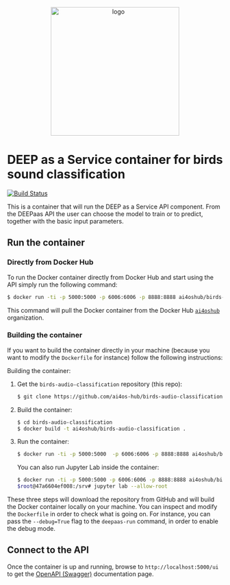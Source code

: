 <div align="center">
<img src="https://marketplace.deep-hybrid-datacloud.eu/images/logo-deep.png" alt="logo" width="300"/>
</div>

# DEEP as a Service container for birds sound classification

[![Build Status](https://jenkins.services.ai4os.eu/buildStatus/icon?job=AI4OS-hub/birds-audio-classification/main)](https://jenkins.services.ai4os.eu/job/AI4OS-hub/job/birds-audio-classification/job/main/)

This is a container that will run the DEEP as a Service API component. From the DEEPaas API the user can choose the model
 to train or to predict, together with the basic input parameters.


## Run the container

### Directly from Docker Hub

To run the Docker container directly from Docker Hub and start using the API
simply run the following command:

```bash
$ docker run -ti -p 5000:5000 -p 6006:6006 -p 8888:8888 ai4oshub/birds-audio-classification
```

This command will pull the Docker container from the Docker Hub
[`ai4oshub`](https://hub.docker.com/u/ai4oshub/) organization.

### Building the container

If you want to build the container directly in your machine (because you want
to modify the `Dockerfile` for instance) follow the following instructions:

Building the container:

1. Get the `birds-audio-classification` repository (this repo):

    ```bash
    $ git clone https://github.com/ai4os-hub/birds-audio-classification
    ```

2. Build the container:

    ```bash
    $ cd birds-audio-classification
    $ docker build -t ai4oshub/birds-audio-classification .
    ```

3. Run the container:

    ```bash
    $ docker run -ti -p 5000:5000  -p 6006:6006 -p 8888:8888 ai4oshub/birds-audio-classification
    ```
   
   You can also run Jupyter Lab inside the container:
   
   ```bash
   $ docker run -ti -p 5000:5000 -p 6006:6006 -p 8888:8888 ai4oshub/birds-audio-classification /bin/bash
   $root@47a6604ef008:/srv# jupyter lab --allow-root
   ```
   
These three steps will download the repository from GitHub and will build the
Docker container locally on your machine. You can inspect and modify the
`Dockerfile` in order to check what is going on. For instance, you can pass the
`--debug=True` flag to the `deepaas-run` command, in order to enable the debug
mode.


## Connect to the API

Once the container is up and running, browse to `http://localhost:5000/ui` to get
the [OpenAPI (Swagger)](https://www.openapis.org/) documentation page.
